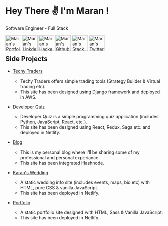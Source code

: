 # Hey There ✌️ I'm Maran !
<p>Software Engineer - Full Stack</p>

<a href="https://maransowthri.dev/">
  <img align="left" alt="Maran's Portfolio" width="50px" height="50px" src="https://img.icons8.com/color/48/000000/user-location.png"/>
</a>
<a href="https://www.linkedin.com/in/maransowthri/">
  <img align="left" alt="Maran's LinkdeIn" width="50px" height="50px" src="https://img.icons8.com/color/48/000000/linkedin.png"/>
</a>
<a href="https://www.hackerrank.com/maransowthri">
  <img align="left" alt="Maran's Hackerrank" width="50px" height="50px"  src="https://cdn4.iconfinder.com/data/icons/logos-and-brands/512/160_Hackerrank_logo_logos-512.png"/>
</a>
<a href="https://github.com/maransowthri">
  <img align="left" alt="Maran's Github" width="50px" height="50px" src="https://img.icons8.com/color/48/000000/github.png"/>
</a>
<a href="https://stackoverflow.com/users/9596111/maran-sowthri">
  <img align="left" alt="Maran's StackOverflow" width="50px" height="50px" src="https://img.icons8.com/color/48/000000/stackoverflow.png" />
</a>
<a href="https://twitter.com/maransowthri">
  <img align="left" alt="Maran's Twitter" width="50px" height="50px" src="https://img.icons8.com/color/48/000000/twitter.png" />
</a>
<br />
<br />

## Side Projects
- [Techy Traders](https://www.techytraders.com)
  - Techy Traders offers simple trading tools (Strategy Builder & Virtual trading etc). 
  - This site has been designed using Django framework and deployed in AWS.

- [Developer Quiz](https://developerquiz.netlify.app/)
  - Developer Quiz is a simple programming quiz application (includes Python, JavaScript, React, etc.). 
  - This site has been designed using React, Redux, Saga etc. and deployed in Netlify.

- [Blog](https://maransowthri.hashnode.dev/)
  - This is my personal blog where I'll be sharing some of my professional and personal experiance.
  - This site has been integrated Hashnode.
 
- [Karan's Wedding](https://karanswedding.netlify.app/)
  - A static wedding info site (includes events, maps, bio etc) with HTML, pure CSS & vanilla JavaScript.
  - This site has been deployed in Netlify.

- [Portfolio](https://maransowthri.netlify.app/)
  - A static portfolio site designed with HTML, Sass & Vanilla JavaScript.
  - This site has been deployed in Netlify.
